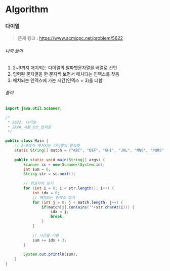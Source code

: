 # Algorithm

### 다이얼

> 문제 링크 : https://www.acmicpc.net/problem/5622



###### 나의 풀이

1.  2~9까지 매치되는 다이얼의 알파벳문자열을 배열로 선언
2.  입력된 문자열을 한 문자씩 보면서 매치되는 인덱스를 찾음
3.  매치되는 인덱스에 가는 시간(인덱스 + 3)을 더함




###### 풀이

~~~java
import java.util.Scanner;

/*
 * 5622. 다이얼
 * JAVA_서울_6반_엄재웅
 */

public class Main {
	// 2~9까지 매치되는 다이얼의 알파벳
	static String[] match = {"ABC", "DEF", "GHI", "JKL", "MNO", "PQRS", "TUV", "WXYZ"};
	
	public static void main(String[] args) {
		Scanner sc = new Scanner(System.in);
		int sum = 0;
		String str = sc.next();
		
		// 한글자씩 보기
		for (int i = 0; i < str.length(); i++) {
			int idx = 0;
			// 매치되는 인덱스 찾기
			for (int j = 0; j < match.length; j++) {
				if(match[j].contains(""+str.charAt(i))) {
					idx = j;
					break;
				}
			}
			
			// 시간을 더함
			sum += idx + 3;
		}
		
		System.out.println(sum);
	}
}
~~~

